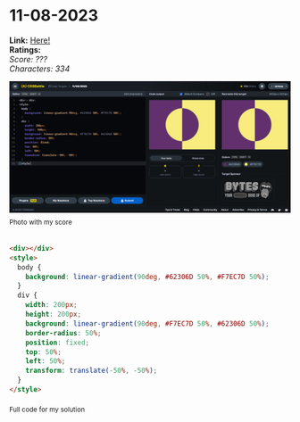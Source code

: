 # 11-08-2023

**Link:** [Here!](https://cssbattle.dev/play/JCBU1qkszqQllyrMqNnO)
<br>
**Ratings:**
<br>
*Score: ???*
<br>
*Characters: 334*

![11-08-2023](/daily-targets/08-2023/11-08-2023/11-08-2023-solution.png)
<sub>Photo with my score</sub>
<br>
<br>

```html
<div></div>
<style>
  body {
    background: linear-gradient(90deg, #62306D 50%, #F7EC7D 50%);
  }
  div {
    width: 200px;
    height: 200px;
    background: linear-gradient(90deg, #F7EC7D 50%, #62306D 50%);
    border-radius: 50%;
    position: fixed;
    top: 50%;
    left: 50%;
    transform: translate(-50%, -50%);
  }
</style>
```
<sub>Full code for my solution</sub>
